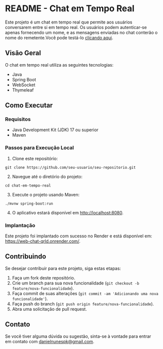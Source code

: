  <h1>README - Chat em Tempo Real</h1>
  <p>Este projeto é um chat em tempo real que permite aos usuários conversarem entre si em tempo real. Os usuários podem autenticar-se apenas fornecendo um nome, e as mensagens enviadas no chat conterão o nome do remetente.</
    <p>Você pode testá-lo  <a href="https://web-chat-qrld.onrender.com/">clicando aqui</a>.</p>
    <h2>Visão Geral</h2>
    <p>O chat em tempo real utiliza as seguintes tecnologias:</p>
    <ul>
        <li>Java</li>
        <li>Spring Boot</li>
        <li>WebSocket</li>
        <li>Thymeleaf</li>
    </ul>
    <h2>Como Executar</h2>
    <h3>Requisitos</h3>
    <ul>
        <li>Java Development Kit (JDK) 17 ou superior</li>
        <li>Maven</li>
    </ul>
    <h3>Passos para Execução Local</h3>
    <ol>
        <li>Clone este repositório:</li>
    </ol>
    <pre><code>git clone https://github.com/seu-usuario/seu-repositorio.git</code></pre>
    <ol start="2">
        <li>Navegue até o diretório do projeto:</li>
    </ol>
    <pre><code>cd chat-em-tempo-real</code></pre>
    <ol start="3">
        <li>Execute o projeto usando Maven:</li>
    </ol>
    <pre><code>./mvnw spring-boot:run</code></pre>
    <ol start="4">
        <li>O aplicativo estará disponível em <a href="http://localhost:8080">http://localhost:8080</a>.</li>
    </ol>
   <h3>Implantação</h3>
    <p>Este projeto foi implantado com sucesso no Render e está disponível em: <a href="https://web-chat-qrld.onrender.com/">https://web-chat-qrld.onrender.com/</a>.</p>
    <h2>Contribuindo</h2>
    <p>Se desejar contribuir para este projeto, siga estas etapas:</p>
    <ol>
        <li>Faça um fork deste repositório.</li>
        <li>Crie um branch para sua nova funcionalidade (<code>git checkout -b feature/nova-funcionalidade</code>).</li>
        <li>Faça commit de suas alterações (<code>git commit -am 'Adicionando uma nova funcionalidade'</code>).</li>
        <li>Faça push do branch (<code>git push origin feature/nova-funcionalidade</code>).</li>
        <li>Abra uma solicitação de pull request.</li>
    </ol>
    <h2>Contato</h2>
    <p>Se você tiver alguma dúvida ou sugestão, sinta-se à vontade para entrar em contato com <a href="mailto:danielnunespk@gmail.com">danielnunespk@gmail.com</a>.</p>
</body>
